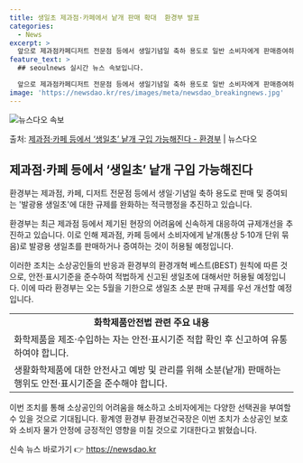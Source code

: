 ```yaml
---
title: 생일초 제과점·카페에서 낱개 판매 확대  환경부 발표
categories:
  - News
excerpt: >
  앞으로 제과점카페디저트 전문점 등에서 생일기념일 축하 용도로 일반 소비자에게 판매증여하는 발광용 생일초에 한…
feature_text: >
  ## seoulnews 실시간 뉴스 속보입니다.

  앞으로 제과점카페디저트 전문점 등에서 생일기념일 축하 용도로 일반 소비자에게 판매증여하는 발광용 생일초에 한…
image: 'https://newsdao.kr/res/images/meta/newsdao_breakingnews.jpg'
---
```


![뉴스다오 속보](https://newsdao.kr/res/images/meta/newsdao_breakingnews.jpg)

<p>출처: <a href="https://newsdao.kr/3672" rel="dofollow">제과점·카페 등에서 ‘생일초’ 낱개 구입 가능해진다 - 환경부</a> | 뉴스다오</p>

<h2 data-ke-size="size26">제과점·카페 등에서 ‘생일초’ 낱개 구입 가능해진다</h2>
환경부는 제과점, 카페, 디저트 전문점 등에서 생일·기념일 축하 용도로 판매 및 증여되는 '발광용 생일초'에 대한 규제를 완화하는 적극행정을 추진하고 있습니다.

<p data-ke-size="size16">환경부는 최근 제과점 등에서 제기된 현장의 어려움에 신속하게 대응하여 규제개선을 추진하고 있습니다. 이로 인해 제과점, 카페 등에서 소비자에게 낱개(통상 5·10개 단위 묶음)로 발광용 생일초를 판매하거나 증여하는 것이 허용될 예정입니다.</p>

이러한 조치는 소상공인들의 반응과 환경부의 환경개혁 베스트(BEST) 원칙에 따른 것으로, 안전·표시기준을 준수하여 적법하게 신고된 생일초에 대해서만 허용될 예정입니다. 이에 따라 환경부는 오는 5월을 기한으로 생일초 소분 판매 규제를 우선 개선할 예정입니다.

<table>
  <tr>
    <td style="text-align: center; height: 17px;"><b>화학제품안전법 관련 주요 내용</b></td>
  </tr>
  <tr>
    <td style="text-align: left; height: 17px;">화학제품을 제조·수입하는 자는 안전·표시기준 적합 확인 후 신고하여 유통하여야 합니다.</td>
  </tr>
  <tr>
    <td style="text-align: left; height: 17px;">생활화학제품에 대한 안전사고 예방 및 관리를 위해 소분(낱개) 판매하는 행위도 안전·표시기준을 준수해야 합니다.</td>
  </tr>
</table>

이번 조치를 통해 소상공인의 어려움을 해소하고 소비자에게는 다양한 선택권을 부여할 수 있을 것으로 기대됩니다. 황계영 환경부 환경보건국장은 이번 조치가 소상공인 보호와 소비자 물가 안정에 긍정적인 영향을 미칠 것으로 기대한다고 밝혔습니다. 

신속 뉴스 바로가기 👉 <a href="https://newsdao.kr" rel="dofollow">https://newsdao.kr</a>


